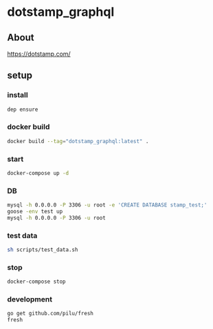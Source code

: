 # dotstamp_graphql

## About
https://dotstamp.com/

## setup

### install
```sh
dep ensure
```

### docker build
```sh
docker build --tag="dotstamp_graphql:latest" .
```
### start
```sh
docker-compose up -d
```

### DB
```sh
mysql -h 0.0.0.0 -P 3306 -u root -e 'CREATE DATABASE stamp_test;'
goose -env test up
mysql -h 0.0.0.0 -P 3306 -u root
```

### test data
```sh
sh scripts/test_data.sh
```

### stop
```sh
docker-compose stop
```

### development
```sh
go get github.com/pilu/fresh
fresh
```
